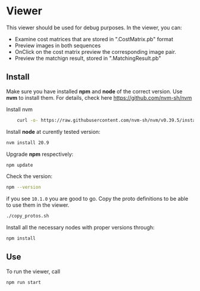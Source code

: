 # Viewer
This viewer should be used for debug purposes. In the viewer, you can:
* Examine cost matrices that are stored in ".CostMatrix.pb" format
* Preview images in both sequences
* OnClick on the cost matrix preview the corresponding image pair.
* Preview the matchign result, stored in ".MatchingResult.pb"

## Install
Make sure you have installed **npm** and **node** of the correct version.
Use **nvm** to install them. For details, check here https://github.com/nvm-sh/nvm

Install nvm
```bash
    curl -o- https://raw.githubusercontent.com/nvm-sh/nvm/v0.39.5/install.sh | bash
``` 

Install **node** at curently tested version:
```bash
nvm install 20.9
```

Upgrade **npm** respectively:
```bash
npm update
```
Check the version:
```bash
npm --version
```
if you see `10.1.0` you are good to go.
Copy the proto definitions to be able to use them in the viewer.
```bash
./copy_protos.sh
```
Install all the necessary nodes with proper versions through:
```bash
npm install
```


## Use
To run the viewer, call 
```bash
npm run start
```
